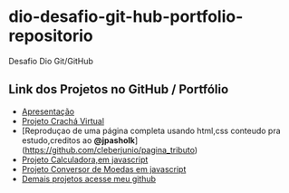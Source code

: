 # dio-desafio-git-hub-portfolio-repositorio
Desafio Dio Git/GitHub 

## Link dos Projetos no GitHub / Portfólio
   - [Apresentação](https://github.com/cleberjunio/apresentacao) 
   - [Projeto Crachá Virtual](https://github.com/cleberjunio/cracha-virtual)
   - [Reproduçao de uma página completa  usando html,css conteudo pra estudo,creditos ao **@jpasholk**]    (https://github.com/cleberjunio/pagina_tributo) 
   - [Projeto Calculadora,em javascript](https://github.com/cleberjunio/Calculadora)
   - [Projeto Conversor de Moedas em javascript](https://github.com/cleberjunio/conversor_moedas)
   - [Demais projetos acesse meu github](https://github.com/cleberjunio)

